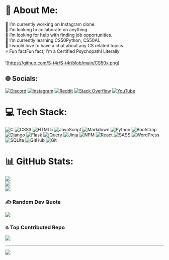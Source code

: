# 💫 About Me:
🔭 I’m currently working on Instagram clone.<br>👯 I’m looking to collaborate on anything.<br>🤝 I’m looking for help with finding job opportunities.<br>🌱 I’m currently learning CS50Python, CS50AI.<br>💬 I would love to have a chat about any CS related topics.<br>⚡ Fun factFun fact, I'm a Certified Psychopath! Literally

![https://github.com/S-t4r/S-t4r/blob/main/CS50x.png]

## 🌐 Socials:
[![Discord](https://img.shields.io/badge/Discord-%237289DA.svg?logo=discord&logoColor=white)](https://discord.gg/st4r6529) [![Instagram](https://img.shields.io/badge/Instagram-%23E4405F.svg?logo=Instagram&logoColor=white)](https://instagram.com/matin.makiabadi_) [![Reddit](https://img.shields.io/badge/Reddit-%23FF4500.svg?logo=Reddit&logoColor=white)](https://reddit.com/user/Matie_st4r) [![Stack Overflow](https://img.shields.io/badge/-Stackoverflow-FE7A16?logo=stack-overflow&logoColor=white)](https://stackoverflow.com/users/27469519) [![YouTube](https://img.shields.io/badge/YouTube-%23FF0000.svg?logo=YouTube&logoColor=white)](https://youtube.com/@S-t4r_Pupa) 

# 💻 Tech Stack:
![C](https://img.shields.io/badge/c-%2300599C.svg?style=for-the-badge&logo=c&logoColor=white) ![CSS3](https://img.shields.io/badge/css3-%231572B6.svg?style=for-the-badge&logo=css3&logoColor=white) ![HTML5](https://img.shields.io/badge/html5-%23E34F26.svg?style=for-the-badge&logo=html5&logoColor=white) ![JavaScript](https://img.shields.io/badge/javascript-%23323330.svg?style=for-the-badge&logo=javascript&logoColor=%23F7DF1E) ![Markdown](https://img.shields.io/badge/markdown-%23000000.svg?style=for-the-badge&logo=markdown&logoColor=white) ![Python](https://img.shields.io/badge/python-3670A0?style=for-the-badge&logo=python&logoColor=ffdd54) ![Bootstrap](https://img.shields.io/badge/bootstrap-%238511FA.svg?style=for-the-badge&logo=bootstrap&logoColor=white) ![Django](https://img.shields.io/badge/django-%23092E20.svg?style=for-the-badge&logo=django&logoColor=white) ![Flask](https://img.shields.io/badge/flask-%23000.svg?style=for-the-badge&logo=flask&logoColor=white) ![jQuery](https://img.shields.io/badge/jquery-%230769AD.svg?style=for-the-badge&logo=jquery&logoColor=white) ![Jinja](https://img.shields.io/badge/jinja-white.svg?style=for-the-badge&logo=jinja&logoColor=black) ![NPM](https://img.shields.io/badge/NPM-%23CB3837.svg?style=for-the-badge&logo=npm&logoColor=white) ![React](https://img.shields.io/badge/react-%2320232a.svg?style=for-the-badge&logo=react&logoColor=%2361DAFB) ![SASS](https://img.shields.io/badge/SASS-hotpink.svg?style=for-the-badge&logo=SASS&logoColor=white) ![WordPress](https://img.shields.io/badge/WordPress-%23117AC9.svg?style=for-the-badge&logo=WordPress&logoColor=white) ![SQLite](https://img.shields.io/badge/sqlite-%2307405e.svg?style=for-the-badge&logo=sqlite&logoColor=white) ![GitHub](https://img.shields.io/badge/github-%23121011.svg?style=for-the-badge&logo=github&logoColor=white) ![Git](https://img.shields.io/badge/git-%23F05033.svg?style=for-the-badge&logo=git&logoColor=white)
# 📊 GitHub Stats:
![](https://github-readme-stats.vercel.app/api?username=S-t4r&theme=dark&hide_border=false&include_all_commits=false&count_private=false)<br/>
![](https://github-readme-streak-stats.herokuapp.com/?user=S-t4r&theme=dark&hide_border=false)<br/>
![](https://github-readme-stats.vercel.app/api/top-langs/?username=S-t4r&theme=dark&hide_border=false&include_all_commits=false&count_private=false&layout=compact)

### ✍️ Random Dev Quote
![](https://quotes-github-readme.vercel.app/api?type=horizontal&theme=dark)

### 🔝 Top Contributed Repo
![](https://github-contributor-stats.vercel.app/api?username=S-t4r&limit=5&theme=dark&combine_all_yearly_contributions=true)

---
[![](https://visitcount.itsvg.in/api?id=S-t4r&icon=2&color=12)](https://visitcount.itsvg.in)

<!-- Proudly created with GPRM ( https://gprm.itsvg.in ) -->

